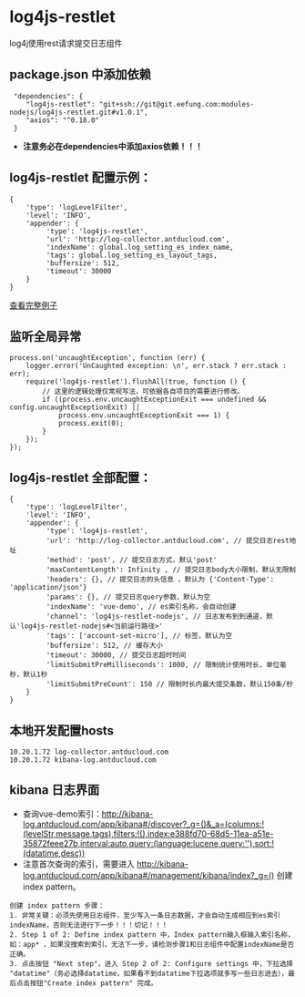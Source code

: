 # log4js-restlet
log4j使用rest请求提交日志组件

## package.json 中添加依赖
```
 "dependencies": {
    "log4js-restlet": "git+ssh://git@git.eefung.com:modules-nodejs/log4js-restlet.git#v1.0.1",
    "axios": "^0.18.0"
 }
```
 * <b>注意务必在dependencies中添加axios依赖！！！</b>

## log4js-restlet 配置示例：
```
{
    'type': 'logLevelFilter',
    'level': 'INFO',
    'appender': {
         'type': 'log4js-restlet',
         'url': 'http://log-collector.antducloud.com',
         'indexName': global.log_setting_es_index_name,
         'tags': global.log_setting_es_layout_tags,
         'buffersize': 512,
         'timeout': 30000
    }
}
```
[查看完整例子](/example/app-logging-dev.js)

## 监听全局异常
```
process.on('uncaughtException', function (err) {
    logger.error('UnCaughted exception: \n', err.stack ? err.stack : err);
    require('log4js-restlet').flushAll(true, function () {
        // 这里的逻辑处理仅常规写法，可依据各自项目的需要进行修改。
        if ((process.env.uncaughtExceptionExit === undefined && config.uncaughtExceptionExit) ||
            process.env.uncaughtExceptionExit === 1) {
            process.exit(0);
        }
    });
});
```

## log4js-restlet 全部配置：
```
{
    'type': 'logLevelFilter',
    'level': 'INFO',
    'appender': {
         'type': 'log4js-restlet',
         'url': 'http://log-collector.antducloud.com', // 提交日志rest地址
         'method': 'post', // 提交日志方式，默认'post'
         'maxContentLength': Infinity , // 提交日志body大小限制，默认无限制   
         'headers': {}, // 提交日志的头信息 ，默认为 {'Content-Type': 'application/json'}
         'params': {}, // 提交日志query参数，默认为空
         'indexName': 'vue-demo', // es索引名称，会自动创建
         'channel': 'log4js-restlet-nodejs', // 日志发布到到通道，默认'log4js-restlet-nodejs#<当前运行路径>'
         'tags': ['account-set-micro'], // 标签，默认为空
         'buffersize': 512, // 缓存大小
         'timeout': 30000, // 提交日志超时时间
         'limitSubmitPreMilliseconds': 1000, // 限制统计使用时长，单位毫秒，默认1秒
         'limitSubmitPreCount': 150 // 限制时长内最大提交条数，默认150条/秒
    }
}
```

## 本地开发配置hosts
```
10.20.1.72 log-collector.antducloud.com
10.20.1.72 kibana-log.antducloud.com
```

## kibana 日志界面
* 查询vue-demo索引：http://kibana-log.antducloud.com/app/kibana#/discover?_g=()&_a=(columns:!(levelStr,message,tags),filters:!(),index:e388fd70-68d5-11ea-a51e-35872feee27b,interval:auto,query:(language:lucene,query:''),sort:!(datatime,desc))
* 注意首次查询的索引，需要进入 http://kibana-log.antducloud.com/app/kibana#/management/kibana/index?_g=() 创建 index pattern。
```
创建 index pattern 步骤：
1. 非常关键：必须先使用日志组件，至少写入一条日志数据，才会自动生成相应到es索引indexName，否则无法进行下一步！！！切记！！！
2. Step 1 of 2: Define index pattern 中，Index pattern输入框输入索引名称，如：app* ，如果没搜索到索引，无法下一步，请检测步骤1和日志组件中配置indexName是否正确。
3. 点击按钮 "Next step"，进入 Step 2 of 2: Configure settings 中，下拉选择 "datatime"（务必选择datatime，如果看不到datatime下拉选项就多写一些日志进去），最后点击按钮"Create index pattern" 完成。
```
